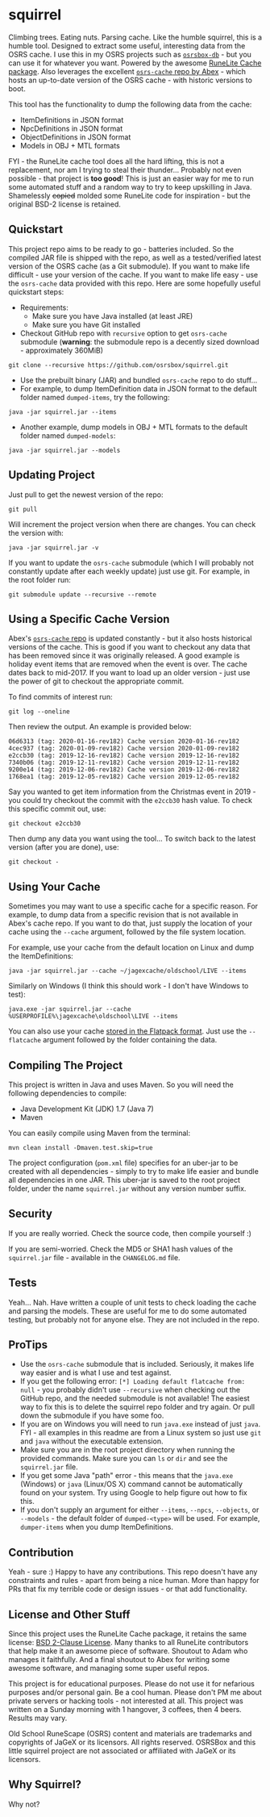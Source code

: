 # squirrel

Climbing trees. Eating nuts. Parsing cache. Like the humble squirrel, this is a humble tool. Designed to extract some useful, interesting data from the OSRS cache. I use this in my OSRS projects such as [`osrsbox-db`](https://github.com/osrsbox/osrsbox-db) - but you can use it for whatever you want. Powered by the awesome [RuneLite Cache package](https://github.com/runelite/runelite/tree/master/cache). Also leverages the excellent [`osrs-cache` repo by Abex](https://github.com/abextm/osrs-cache) - which hosts an up-to-date version of the OSRS cache - with historic versions to boot.

This tool has the functionality to dump the following data from the cache:

- ItemDefinitions in JSON format
- NpcDefinitions in JSON format
- ObjectDefinitions in JSON format
- Models in OBJ + MTL formats

FYI - the RuneLite cache tool does all the hard lifting, this is not a replacement, nor am I trying to steal their thunder... Probably not even possible - that project is **too good**! This is just an easier way for me to run some automated stuff and a random way to try to keep upskilling in Java. Shamelessly ~~copied~~ molded some RuneLite code for inspiration - but the original BSD-2 license is retained.

## Quickstart

This project repo aims to be ready to go - batteries included. So the compiled JAR file is shipped with the repo, as well as a tested/verified latest version of the OSRS cache (as a Git submodule). If you want to make life difficult - use your version of the cache. If you want to make life easy - use the `osrs-cache` data provided with this repo. Here are some hopefully useful quickstart steps:

- Requirements:
    - Make sure you have Java installed (at least JRE)
    - Make sure you have Git installed
- Checkout GitHub repo with `recursive` option to get `osrs-cache` submodule (**warning**: the submodule repo is a decently sized download - approximately 360MiB)

```
git clone --recursive https://github.com/osrsbox/squirrel.git
```

- Use the prebuilt binary (JAR) and bundled `osrs-cache` repo to do stuff...
- For example, to dump ItemDefinition data in JSON format to the default folder named `dumped-items`, try the following:

```
java -jar squirrel.jar --items
```

- Another example, dump models in OBJ + MTL formats to the default folder named `dumped-models`:

```
java -jar squirrel.jar --models
```

## Updating Project

Just pull to get the newest version of the repo:

```
git pull
```

Will increment the project version when there are changes. You can check the version with:

```
java -jar squirrel.jar -v
```

If you want to update the `osrs-cache` submodule (which I will probably not constantly update after each weekly update) just use git. For example, in the root folder run:

```
git submodule update --recursive --remote
```

## Using a Specific Cache Version

Abex's [`osrs-cache` repo](https://github.com/abextm/osrs-cache) is updated constantly - but it also hosts historical versions of the cache. This is good if you want to checkout any data that has been removed since it was originally released. A good example is holiday event items that are removed when the event is over. The cache dates back to mid-2017. If you want to load up an older version - just use the power of git to checkout the appropriate commit.

To find commits of interest run:

```
git log --oneline
```

Then review the output. An example is provided below:

```
06d6313 (tag: 2020-01-16-rev182) Cache version 2020-01-16-rev182
4cec937 (tag: 2020-01-09-rev182) Cache version 2020-01-09-rev182
e2ccb30 (tag: 2019-12-16-rev182) Cache version 2019-12-16-rev182
7340b06 (tag: 2019-12-11-rev182) Cache version 2019-12-11-rev182
9200e14 (tag: 2019-12-06-rev182) Cache version 2019-12-06-rev182
1768ea1 (tag: 2019-12-05-rev182) Cache version 2019-12-05-rev182
```

Say you wanted to get item information from the Christmas event in 2019 - you could try checkout the commit with the `e2ccb30` hash value. To check this specific commit out, use:

```
git checkout e2ccb30
```

Then dump any data you want using the tool... To switch back to the latest version (after you are done), use:

```
git checkout -
```

## Using Your Cache

Sometimes you may want to use a specific cache for a specific reason. For example, to dump data from a specific revision that is not available in Abex's cache repo. If you want to do that, just supply the location of your cache using the `--cache` argument, followed by the file system location.

For example, use your cache from the default location on Linux and dump the ItemDefinitions:

```
java -jar squirrel.jar --cache ~/jagexcache/oldschool/LIVE --items
```

Similarly on Windows (I think this should work - I don't have Windows to test):

```
java.exe -jar squirrel.jar --cache %USERPROFILE%\jagexcache\oldschool\LIVE --items
```

You can also use your cache [stored in the Flatpack format](https://github.com/runelite/runelite/blob/aff6ea6fa982eeed1de56066fb02e0d0f8b2e787/cache/src/main/java/net/runelite/cache/fs/flat/FlatStorage.java). Just use the `--flatcache` argument followed by the folder containing the data.

## Compiling The Project

This project is written in Java and uses Maven. So you will need the following dependencies to compile:

- Java Development Kit (JDK) 1.7 (Java 7)
- Maven

You can easily compile using Maven from the terminal:

```
mvn clean install -Dmaven.test.skip=true
```

The project configuration (`pom.xml` file) specifies for an uber-jar to be created with all dependencies - simply to try to make life easier and bundle all dependencies in one JAR. This uber-jar is saved to the root project folder, under the name `squirrel.jar` without any version number suffix.

## Security

If you are really worried. Check the source code, then compile yourself :)

If you are semi-worried. Check the MD5 or SHA1 hash values of the `squirrel.jar` file - available in the `CHANGELOG.md` file.

## Tests

Yeah... Nah. Have written a couple of unit tests to check loading the cache and parsing the models. These are useful for me to do some automated testing, but probably not for anyone else. They are not included in the repo.

## ProTips

- Use the `osrs-cache` submodule that is included. Seriously, it makes life way easier and is what I use and test against.
- If you get the following error: `[*] Loading default flatcache from: null` - you probably didn't use `--recursive` when checking out the GitHub repo, and the needed submodule is not available! The easiest way to fix this is to delete the squirrel repo folder and try again. Or pull down the submodule if you have some foo.
- If you are on Windows you will need to run `java.exe` instead of just `java`. FYI - all examples in this readme are from a Linux system so just use `git` and `java` without the executable extension.
- Make sure you are in the root project directory when running the provided commands. Make sure you can `ls` or `dir` and see the `squirrel.jar` file.
- If you get some Java "path" error - this means that the `java.exe` (Windows) or `java` (Linux/OS X) command cannot be automatically found on your system. Try using Google to help figure out how to fix this.
- If you don't supply an argument for either `--items`, `--npcs`, `--objects`, or `--models` - the default folder of `dumped-<type>` will be used. For example, `dumper-items` when you dump ItemDefinitions.

## Contribution

Yeah - sure :) Happy to have any contributions. This repo doesn't have any constraints and rules - apart from being a nice human. More than happy for PRs that fix my terrible code or design issues - or that add functionality.

## License and Other Stuff

Since this project uses the RuneLite Cache package, it retains the same license: [BSD 2-Clause License](./LICENSE). Many thanks to all RuneLite contributors that help make it an awesome piece of software. Shoutout to Adam who manages it faithfully. And a final shoutout to Abex for writing some awesome software, and managing some super useful repos.

This project is for educational purposes. Please do not use it for nefarious purposes and/or personal gain. Be a cool human. Please don't PM me about private servers or hacking tools - not interested at all. This project was written on a Sunday morning with 1 hangover, 3 coffees, then 4 beers. Results may vary.

Old School RuneScape (OSRS) content and materials are trademarks and copyrights of JaGeX or its licensors. All rights reserved. OSRSBox and this little squirrel project are not associated or affiliated with JaGeX or its licensors.

## Why Squirrel?

Why not?

